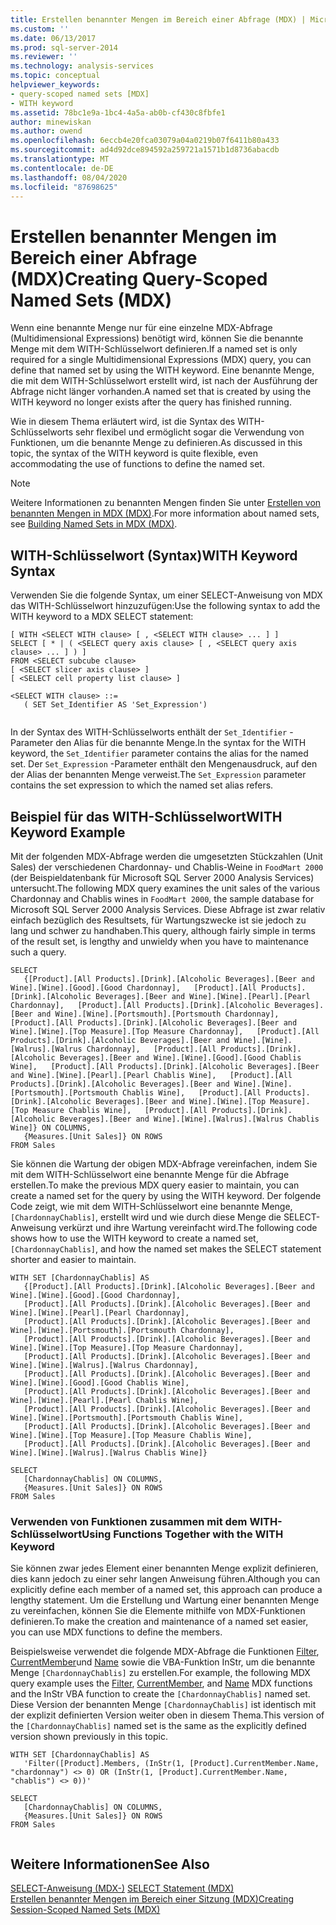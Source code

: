 ```yaml
---
title: Erstellen benannter Mengen im Bereich einer Abfrage (MDX) | Microsoft-Dokumentation
ms.custom: ''
ms.date: 06/13/2017
ms.prod: sql-server-2014
ms.reviewer: ''
ms.technology: analysis-services
ms.topic: conceptual
helpviewer_keywords:
- query-scoped named sets [MDX]
- WITH keyword
ms.assetid: 78bc1e9a-1bc4-4a5a-ab0b-cf430c8fbfe1
author: minewiskan
ms.author: owend
ms.openlocfilehash: 6eccb4e20fca03079a04a0219b07f6411b80a433
ms.sourcegitcommit: ad4d92dce894592a259721a1571b1d8736abacdb
ms.translationtype: MT
ms.contentlocale: de-DE
ms.lasthandoff: 08/04/2020
ms.locfileid: "87698625"
---
```

# <a name="creating-query-scoped-named-sets-mdx"></a><span data-ttu-id="02fcf-102">Erstellen benannter Mengen im Bereich einer Abfrage (MDX)</span><span class="sxs-lookup"><span data-stu-id="02fcf-102">Creating Query-Scoped Named Sets (MDX)</span></span>
  <span data-ttu-id="02fcf-103">Wenn eine benannte Menge nur für eine einzelne MDX-Abfrage (Multidimensional Expressions) benötigt wird, können Sie die benannte Menge mit dem WITH-Schlüsselwort definieren.</span><span class="sxs-lookup"><span data-stu-id="02fcf-103">If a named set is only required for a single Multidimensional Expressions (MDX) query, you can define that named set by using the WITH keyword.</span></span> <span data-ttu-id="02fcf-104">Eine benannte Menge, die mit dem WITH-Schlüsselwort erstellt wird, ist nach der Ausführung der Abfrage nicht länger vorhanden.</span><span class="sxs-lookup"><span data-stu-id="02fcf-104">A named set that is created by using the WITH keyword no longer exists after the query has finished running.</span></span>  
  
 <span data-ttu-id="02fcf-105">Wie in diesem Thema erläutert wird, ist die Syntax des WITH-Schlüsselworts sehr flexibel und ermöglicht sogar die Verwendung von Funktionen, um die benannte Menge zu definieren.</span><span class="sxs-lookup"><span data-stu-id="02fcf-105">As discussed in this topic, the syntax of the WITH keyword is quite flexible, even accommodating the use of functions to define the named set.</span></span>  
  
> [!NOTE]  
>  <span data-ttu-id="02fcf-106">Weitere Informationen zu benannten Mengen finden Sie unter [Erstellen von benannten Mengen in MDX &#40;MDX&#41;](mdx-named-sets-building-named-sets.md).</span><span class="sxs-lookup"><span data-stu-id="02fcf-106">For more information about named sets, see [Building Named Sets in MDX &#40;MDX&#41;](mdx-named-sets-building-named-sets.md).</span></span>  
  
## <a name="with-keyword-syntax"></a><span data-ttu-id="02fcf-107">WITH-Schlüsselwort (Syntax)</span><span class="sxs-lookup"><span data-stu-id="02fcf-107">WITH Keyword Syntax</span></span>  
 <span data-ttu-id="02fcf-108">Verwenden Sie die folgende Syntax, um einer SELECT-Anweisung von MDX das WITH-Schlüsselwort hinzuzufügen:</span><span class="sxs-lookup"><span data-stu-id="02fcf-108">Use the following syntax to add the WITH keyword to a MDX SELECT statement:</span></span>  
  
```  
[ WITH <SELECT WITH clause> [ , <SELECT WITH clause> ... ] ]   
SELECT [ * | ( <SELECT query axis clause> [ , <SELECT query axis clause> ... ] ) ]  
FROM <SELECT subcube clause>   
[ <SELECT slicer axis clause> ]  
[ <SELECT cell property list clause> ]  
  
<SELECT WITH clause> ::=  
   ( SET Set_Identifier AS 'Set_Expression')  
  
```  
  
 <span data-ttu-id="02fcf-109">In der Syntax des WITH-Schlüsselworts enthält der `Set_Identifier` -Parameter den Alias für die benannte Menge.</span><span class="sxs-lookup"><span data-stu-id="02fcf-109">In the syntax for the WITH keyword, the `Set_Identifier` parameter contains the alias for the named set.</span></span> <span data-ttu-id="02fcf-110">Der `Set_Expression` -Parameter enthält den Mengenausdruck, auf den der Alias der benannten Menge verweist.</span><span class="sxs-lookup"><span data-stu-id="02fcf-110">The `Set_Expression` parameter contains the set expression to which the named set alias refers.</span></span>  
  
## <a name="with-keyword-example"></a><span data-ttu-id="02fcf-111">Beispiel für das WITH-Schlüsselwort</span><span class="sxs-lookup"><span data-stu-id="02fcf-111">WITH Keyword Example</span></span>  
 <span data-ttu-id="02fcf-112">Mit der folgenden MDX-Abfrage werden die umgesetzten Stückzahlen (Unit Sales) der verschiedenen Chardonnay- und Chablis-Weine in `FoodMart 2000` (der Beispieldatenbank für Microsoft SQL Server 2000 Analysis Services) untersucht.</span><span class="sxs-lookup"><span data-stu-id="02fcf-112">The following MDX query examines the unit sales of the various Chardonnay and Chablis wines in `FoodMart 2000`, the sample database for Microsoft SQL Server 2000 Analysis Services.</span></span> <span data-ttu-id="02fcf-113">Diese Abfrage ist zwar relativ einfach bezüglich des Resultsets, für Wartungszwecke ist sie jedoch zu lang und schwer zu handhaben.</span><span class="sxs-lookup"><span data-stu-id="02fcf-113">This query, although fairly simple in terms of the result set, is lengthy and unwieldy when you have to maintenance such a query.</span></span>  
  
```  
SELECT  
   {[Product].[All Products].[Drink].[Alcoholic Beverages].[Beer and Wine].[Wine].[Good].[Good Chardonnay],   [Product].[All Products].[Drink].[Alcoholic Beverages].[Beer and Wine].[Wine].[Pearl].[Pearl Chardonnay],   [Product].[All Products].[Drink].[Alcoholic Beverages].[Beer and Wine].[Wine].[Portsmouth].[Portsmouth Chardonnay],   [Product].[All Products].[Drink].[Alcoholic Beverages].[Beer and Wine].[Wine].[Top Measure].[Top Measure Chardonnay],   [Product].[All Products].[Drink].[Alcoholic Beverages].[Beer and Wine].[Wine].[Walrus].[Walrus Chardonnay],   [Product].[All Products].[Drink].[Alcoholic Beverages].[Beer and Wine].[Wine].[Good].[Good Chablis Wine],   [Product].[All Products].[Drink].[Alcoholic Beverages].[Beer and Wine].[Wine].[Pearl].[Pearl Chablis Wine],   [Product].[All Products].[Drink].[Alcoholic Beverages].[Beer and Wine].[Wine].[Portsmouth].[Portsmouth Chablis Wine],   [Product].[All Products].[Drink].[Alcoholic Beverages].[Beer and Wine].[Wine].[Top Measure].[Top Measure Chablis Wine],   [Product].[All Products].[Drink].[Alcoholic Beverages].[Beer and Wine].[Wine].[Walrus].[Walrus Chablis Wine]} ON COLUMNS,  
   {Measures.[Unit Sales]} ON ROWS  
FROM Sales  
```  
  
 <span data-ttu-id="02fcf-114">Sie können die Wartung der obigen MDX-Abfrage vereinfachen, indem Sie mit dem WITH-Schlüsselwort eine benannte Menge für die Abfrage erstellen.</span><span class="sxs-lookup"><span data-stu-id="02fcf-114">To make the previous MDX query easier to maintain, you can create a named set for the query by using the WITH keyword.</span></span> <span data-ttu-id="02fcf-115">Der folgende Code zeigt, wie mit dem WITH-Schlüsselwort eine benannte Menge, `[ChardonnayChablis]`, erstellt wird und wie durch diese Menge die SELECT-Anweisung verkürzt und ihre Wartung vereinfacht wird.</span><span class="sxs-lookup"><span data-stu-id="02fcf-115">The following code shows how to use the WITH keyword to create a named set, `[ChardonnayChablis]`, and how the named set makes the SELECT statement shorter and easier to maintain.</span></span>  
  
```  
WITH SET [ChardonnayChablis] AS  
   {[Product].[All Products].[Drink].[Alcoholic Beverages].[Beer and Wine].[Wine].[Good].[Good Chardonnay],  
   [Product].[All Products].[Drink].[Alcoholic Beverages].[Beer and Wine].[Wine].[Pearl].[Pearl Chardonnay],  
   [Product].[All Products].[Drink].[Alcoholic Beverages].[Beer and Wine].[Wine].[Portsmouth].[Portsmouth Chardonnay],  
   [Product].[All Products].[Drink].[Alcoholic Beverages].[Beer and Wine].[Wine].[Top Measure].[Top Measure Chardonnay],  
   [Product].[All Products].[Drink].[Alcoholic Beverages].[Beer and Wine].[Wine].[Walrus].[Walrus Chardonnay],  
   [Product].[All Products].[Drink].[Alcoholic Beverages].[Beer and Wine].[Wine].[Good].[Good Chablis Wine],  
   [Product].[All Products].[Drink].[Alcoholic Beverages].[Beer and Wine].[Wine].[Pearl].[Pearl Chablis Wine],  
   [Product].[All Products].[Drink].[Alcoholic Beverages].[Beer and Wine].[Wine].[Portsmouth].[Portsmouth Chablis Wine],  
   [Product].[All Products].[Drink].[Alcoholic Beverages].[Beer and Wine].[Wine].[Top Measure].[Top Measure Chablis Wine],  
   [Product].[All Products].[Drink].[Alcoholic Beverages].[Beer and Wine].[Wine].[Walrus].[Walrus Chablis Wine]}  
  
SELECT  
   [ChardonnayChablis] ON COLUMNS,  
   {Measures.[Unit Sales]} ON ROWS  
FROM Sales  
```  
  
### <a name="using-functions-together-with-the-with-keyword"></a><span data-ttu-id="02fcf-116">Verwenden von Funktionen zusammen mit dem WITH-Schlüsselwort</span><span class="sxs-lookup"><span data-stu-id="02fcf-116">Using Functions Together with the WITH Keyword</span></span>  
 <span data-ttu-id="02fcf-117">Sie können zwar jedes Element einer benannten Menge explizit definieren, dies kann jedoch zu einer sehr langen Anweisung führen.</span><span class="sxs-lookup"><span data-stu-id="02fcf-117">Although you can explicitly define each member of a named set, this approach can produce a lengthy statement.</span></span> <span data-ttu-id="02fcf-118">Um die Erstellung und Wartung einer benannten Menge zu vereinfachen, können Sie die Elemente mithilfe von MDX-Funktionen definieren.</span><span class="sxs-lookup"><span data-stu-id="02fcf-118">To make the creation and maintenance of a named set easier, you can use MDX functions to define the members.</span></span>  
  
 <span data-ttu-id="02fcf-119">Beispielsweise verwendet die folgende MDX-Abfrage die Funktionen [Filter](/sql/mdx/filter-mdx), [CurrentMember](/sql/mdx/current-mdx)und [Name](/sql/mdx/members-string-mdx) sowie die VBA-Funktion InStr, um die benannte Menge `[ChardonnayChablis]` zu erstellen.</span><span class="sxs-lookup"><span data-stu-id="02fcf-119">For example, the following MDX query example uses the [Filter](/sql/mdx/filter-mdx), [CurrentMember](/sql/mdx/current-mdx), and [Name](/sql/mdx/members-string-mdx) MDX functions and the InStr VBA function to create the `[ChardonnayChablis]` named set.</span></span> <span data-ttu-id="02fcf-120">Diese Version der benannten Menge `[ChardonnayChablis]` ist identisch mit der explizit definierten Version weiter oben in diesem Thema.</span><span class="sxs-lookup"><span data-stu-id="02fcf-120">This version of the `[ChardonnayChablis]` named set is the same as the explicitly defined version shown previously in this topic.</span></span>  
  
```  
WITH SET [ChardonnayChablis] AS  
   'Filter([Product].Members, (InStr(1, [Product].CurrentMember.Name, "chardonnay") <> 0) OR (InStr(1, [Product].CurrentMember.Name, "chablis") <> 0))'  
  
SELECT  
   [ChardonnayChablis] ON COLUMNS,  
   {Measures.[Unit Sales]} ON ROWS  
FROM Sales  
  
```  
  
## <a name="see-also"></a><span data-ttu-id="02fcf-121">Weitere Informationen</span><span class="sxs-lookup"><span data-stu-id="02fcf-121">See Also</span></span>  
 <span data-ttu-id="02fcf-122">[SELECT-Anweisung &#40;MDX-&#41;](/sql/mdx/mdx-data-manipulation-select) </span><span class="sxs-lookup"><span data-stu-id="02fcf-122">[SELECT Statement &#40;MDX&#41;](/sql/mdx/mdx-data-manipulation-select) </span></span>  
 [<span data-ttu-id="02fcf-123">Erstellen benannter Mengen im Bereich einer Sitzung &#40;MDX&#41;</span><span class="sxs-lookup"><span data-stu-id="02fcf-123">Creating Session-Scoped Named Sets &#40;MDX&#41;</span></span>](mdx-named-sets-creating-session-scoped-named-sets.md)  
  
  

